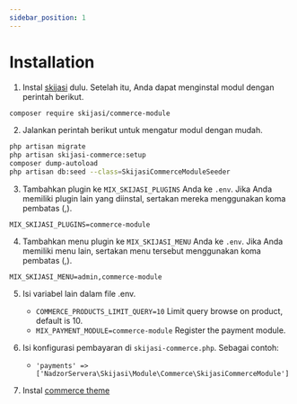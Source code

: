 ```yaml
---
sidebar_position: 1
---
```


# Installation

1. Instal [skijasi](https://skijasi-docs.nadzorserveraweb.hr/getting-started/installation) dulu. Setelah itu, Anda dapat menginstal modul dengan perintah berikut.

```bash
composer require skijasi/commerce-module
```

2. Jalankan perintah berikut untuk mengatur modul dengan mudah.

```bash
php artisan migrate
php artisan skijasi-commerce:setup
composer dump-autoload
php artisan db:seed --class=SkijasiCommerceModuleSeeder
```

3. Tambahkan plugin ke `MIX_SKIJASI_PLUGINS` Anda ke `.env`. Jika Anda memiliki plugin lain yang diinstal, sertakan mereka menggunakan koma pembatas (,).

```
MIX_SKIJASI_PLUGINS=commerce-module
```

4. Tambahkan menu plugin ke `MIX_SKIJASI_MENU` Anda ke `.env`. Jika Anda memiliki menu lain, sertakan menu tersebut menggunakan koma pembatas (,).

```
MIX_SKIJASI_MENU=admin,commerce-module
```

5. Isi variabel lain dalam file .env.
    - `COMMERCE_PRODUCTS_LIMIT_QUERY=10` Limit query browse on product, default is 10.
    - `MIX_PAYMENT_MODULE=commerce-module` Register the payment module.

6. Isi konfigurasi pembayaran di `skijasi-commerce.php`. Sebagai contoh:
    - `'payments' => ['NadzorServera\Skijasi\Module\Commerce\SkijasiCommerceModule']`

7. Instal [commerce theme](https://github.com/nadzorservera-croatia/skijasi-commerce-theme)